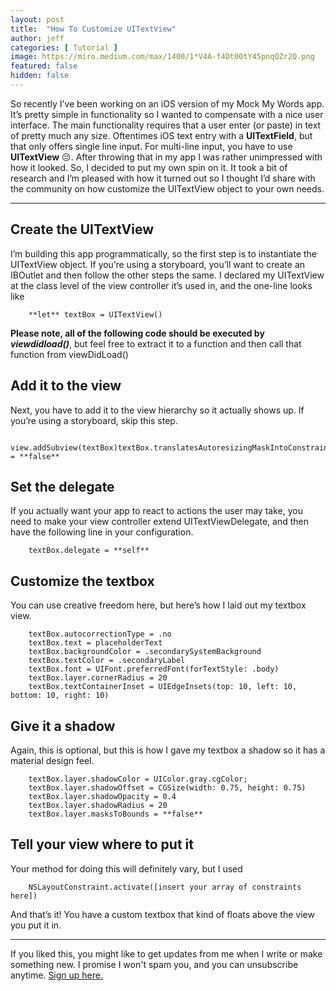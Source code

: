 ```yaml
---
layout: post
title:  "How To Customize UITextView"
author: jeff
categories: [ Tutorial ]
image: https://miro.medium.com/max/1400/1*V4A-f4Dt00tY45pnqQZr2Q.png
featured: false
hidden: false
---
```


So recently I’ve been working on an iOS version of my Mock My Words app. It’s pretty simple in functionality so I wanted to compensate with a nice user interface. The main functionality requires that a user enter (or paste) in text of pretty much any size. Oftentimes iOS text entry with a  **UITextField**, but that only offers single line input. For multi-line input, you have to use  **UITextView**  😔. After throwing that in my app I was rather unimpressed with how it looked. So, I decided to put my own spin on it. It took a bit of research and I’m pleased with how it turned out so I thought I’d share with the community on how customize the UITextView object to your own needs.

----------

## Create the UITextView

I’m building this app programmatically, so the first step is to instantiate the UITextView object. If you’re using a storyboard, you’ll want to create an IBOutlet and then follow the other steps the same. I declared my UITextView at the class level of the view controller it’s used in, and the one-line looks like

        **let** textBox = UITextView()

**Please note, all of the following code should be executed by  _viewdidload()_**, but feel free to extract it to a function and then call that function from viewDidLoad()

## Add it to the view

Next, you have to add it to the view hierarchy so it actually shows up. If you’re using a storyboard, skip this step.

        view.addSubview(textBox)textBox.translatesAutoresizingMaskIntoConstraints = **false**

## Set the delegate

If you actually want your app to react to actions the user may take, you need to make your view controller extend UITextViewDelegate, and then have the following line in your configuration.

        textBox.delegate = **self**

## Customize the textbox

You can use creative freedom here, but here’s how I laid out my textbox view.

        textBox.autocorrectionType = .no
        textBox.text = placeholderText
        textBox.backgroundColor = .secondarySystemBackground
        textBox.textColor = .secondaryLabel
        textBox.font = UIFont.preferredFont(forTextStyle: .body)
        textBox.layer.cornerRadius = 20
        textBox.textContainerInset = UIEdgeInsets(top: 10, left: 10, bottom: 10, right: 10)

## Give it a shadow

Again, this is optional, but this is how I gave my textbox a shadow so it has a material design feel.

        textBox.layer.shadowColor = UIColor.gray.cgColor;
        textBox.layer.shadowOffset = CGSize(width: 0.75, height: 0.75)
        textBox.layer.shadowOpacity = 0.4
        textBox.layer.shadowRadius = 20
        textBox.layer.masksToBounds = **false**

## Tell your view where to put it

Your method for doing this will definitely vary, but I used

        NSLayoutConstraint.activate([insert your array of constraints here])

And that’s it! You have a custom textbox that kind of floats above the view you put it in.

------------
If you liked this, you might like to get updates from me when I write or make something new. I promise I won't spam you, and you can unsubscribe anytime. <a href="https://www.getrevue.co/profile/jeffmorhous">Sign up here.</a>
